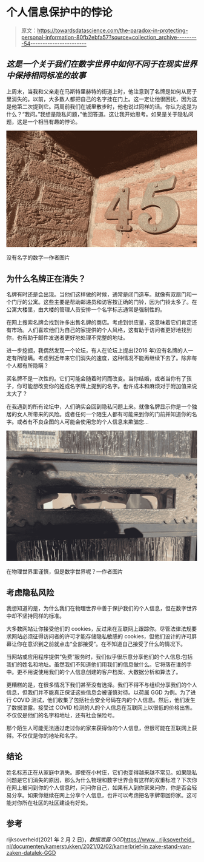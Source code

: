 # 个人信息保护中的悖论

> 原文：<https://towardsdatascience.com/the-paradox-in-protecting-personal-information-80fb2ebfa57?source=collection_archive---------54----------------------->

## *这是一个关于我们在数字世界中如何不同于在现实世界中保持相同标准的故事*

上周末，当我和父亲走在马斯特里赫特的街道上时，他注意到了名牌是如何从房子里消失的。以前，大多数人都把自己的名字挂在门上。这一定让他很困扰，因为这是他第二次提到它。两周前我们在城里散步时，他也说过同样的话。你认为这是为什么？“我问。”我想是隐私问题，”他回答道。这让我开始思考。如果是关于隐私问题，这是一个相当有趣的悖论。

![](img/c872d4270f02ec043b9561c8f9c724d2.png)

没有名字的数字—作者图片

## 为什么名牌正在消失？

名牌有时还是会出现。当他们这样做的时候，通常是闭门造车。就像有双扇门和一个门厅的公寓。这些主要是帮助邮递员和访客按正确的门铃，因为门铃太多了。在公寓大楼里，由大楼的管理人员安排一个名字标志通常是强制性的。

在网上搜索名牌会找到许多出售名牌的商店。考虑到供应量，这意味着它们肯定还有市场。人们喜欢他们为自己的家提供的个人风格，这有助于访问者更好地找到你，也有助于邮件发送者更好地处理不完整的地址。

进一步挖掘，我偶然发现一个论坛，有人在论坛上提出(2016 年)没有名牌的人一定有所隐瞒。考虑到近年来它们消失的速度，这种情况不能再继续下去了。除非每个人都有所隐瞒？

买名牌不是一次性的。它们可能会随着时间而改变。当你结婚，或者当你有了孩子，你可能想改变你的姓或名字牌上提到的名字。也许成本和麻烦对于附加值来说太大了？

在我遇到的所有论坛中，人们确实会回到隐私问题上来。就像名牌显示你是一个独居的女人所带来的风险。或者任何一个陌生人都有可能来到你的门前并知道你的名字。或者有不良企图的人可能会使用您的个人信息来欺骗您…

![](img/148ab72b803c26ec3c342b303850a781.png)

在物理世界里谨慎，但是数字世界呢？—作者图片

## 考虑隐私风险

我想知道的是，为什么我们在物理世界中善于保护我们的个人信息，但在数字世界中却不坚持同样的标准。

大多数网站让你接受他们的 cookies，反过来在互联网上跟踪你。尽管法律法规要求网站必须征得访问者的许可才能存储隐私敏感的 cookies，但他们设计的许可屏幕让你在意识到之前就点击“全部接受”。在不知道自己接受了什么的情况下。

当网站或应用程序提供“免费”服务时，我们似乎很乐意分享他们的个人信息:包括我们的姓名和地址。虽然我们不知道他们用我们的信息做什么。它将落在谁的手中。更不用说使用我们的个人信息创建的客户档案、大数据分析和算法了。

更糟糕的是，在很多情况下我们甚至没有选择。我们不得不与组织分享我们的个人信息，但我们并不能真正保证这些信息会被谨慎对待。以荷属 GGD 为例。为了进行 COVID 测试，他们收集了包括社会安全号码在内的个人信息。然后，他们发生了数据泄露。接受过 COVID 检测的人的个人信息在互联网上以很低的价格出售。不仅仅是他们的名字和地址，还有社会保险号。

那个陌生人可能无法通过走过你的家来获得你的个人信息，但很可能在互联网上获得。不仅仅是你的地址和名字。

## 结论

姓名标志正在从家庭中消失。即使在小村庄，它们也变得越来越不常见。如果隐私问题是它们消失的原因，那么为什么物理和数字世界会有这样的双重标准？下次你在网上被问到你的个人信息时，问问你自己，如果有人到你家来问你，你是否会轻易分享。如果你继续在网上分享个人信息，也许可以考虑把名字牌带回你家。这可能对你所在社区的社区建设有好处。

## 参考

rijksoverheid(2021 年 2 月 2 日)，*数据泄露 GGD*[https://www . rijksoverheid . nl/documenten/kamerstukken/2021/02/02/kamerbrief-in zake-stand-van-zaken-datalek-GGD](https://www.rijksoverheid.nl/documenten/kamerstukken/2021/02/02/kamerbrief-inzake-stand-van-zaken-datalek-ggd)